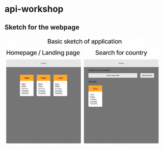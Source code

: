# api-workshop

## Sketch for the webpage

![Basic sketch of the webpage displaying countries](basicSketch.png)